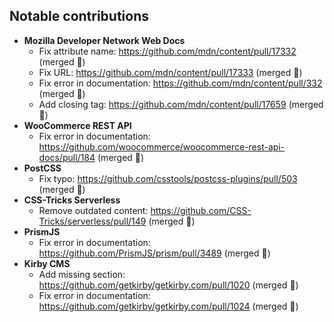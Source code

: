 ## Notable contributions

- **Mozilla Developer Network Web Docs**
  - Fix attribute name: https://github.com/mdn/content/pull/17332 (merged 🎉)
  - Fix URL: https://github.com/mdn/content/pull/17333 (merged 🎉)
  - Fix error in documentation: https://github.com/mdn/content/pull/332 (merged 🎉)
  - Add closing tag: https://github.com/mdn/content/pull/17659 (merged 🎉)
- **WooCommerce REST API**
  - Fix error in documentation: https://github.com/woocommerce/woocommerce-rest-api-docs/pull/184 (merged 🎉)
- **PostCSS**
  - Fix typo: https://github.com/csstools/postcss-plugins/pull/503 (merged 🎉)
- **CSS-Tricks Serverless**
  - Remove outdated content: https://github.com/CSS-Tricks/serverless/pull/149 (merged 🎉)
- **PrismJS**
  - Fix error in documentation: https://github.com/PrismJS/prism/pull/3489 (merged 🎉)
- **Kirby CMS**
  - Add missing section: https://github.com/getkirby/getkirby.com/pull/1020 (merged 🎉)
  - Fix error in documentation: https://github.com/getkirby/getkirby.com/pull/1024 (merged 🎉)

